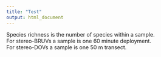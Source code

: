 ```yaml
---
title: "Test"
output: html_document
---
```


Species richness is the number of species within a sample. <br>
For stereo-BRUVs a sample is one 60 minute deployment. <br>
For stereo-DOVs a sample is one 50 m transect. <br>
